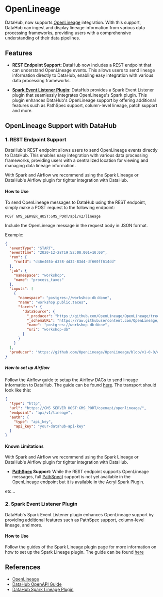 # OpenLineage

DataHub, now supports [OpenLineage](https://openlineage.io/) integration. With this support, DataHub can ingest and display lineage information from various data processing frameworks, providing users with a comprehensive understanding of their data pipelines.

## Features

- **REST Endpoint Support**: DataHub now includes a REST endpoint that can understand OpenLineage events. This allows users to send lineage information directly to DataHub, enabling easy integration with various data processing frameworks.

- **[Spark Event Listener Plugin](https://datahubproject.io/docs/metadata-integration/java/acryl-spark-lineage)**: DataHub provides a Spark Event Listener plugin that seamlessly integrates OpenLineage's Spark plugin. This plugin enhances DataHub's OpenLineage support by offering additional features such as PathSpec support, column-level lineage, patch support and more.

## OpenLineage Support with DataHub

### 1. REST Endpoint Support

DataHub's REST endpoint allows users to send OpenLineage events directly to DataHub. This enables easy integration with various data processing frameworks, providing users with a centralized location for viewing and managing data lineage information.

With Spark and Airflow we recommend using the Spark Lineage or DataHub's Airflow plugin for tighter integration with DataHub.

#### How to Use

To send OpenLineage messages to DataHub using the REST endpoint, simply make a POST request to the following endpoint:

```
POST GMS_SERVER_HOST:GMS_PORT/api/v2/lineage
```

Include the OpenLineage message in the request body in JSON format.

Example:

```json
{
  "eventType": "START",
  "eventTime": "2020-12-28T19:52:00.001+10:00",
  "run": {
    "runId": "d46e465b-d358-4d32-83d4-df660ff614dd"
  },
  "job": {
    "namespace": "workshop",
    "name": "process_taxes"
  },
  "inputs": [
    {
      "namespace": "postgres://workshop-db:None",
      "name": "workshop.public.taxes",
      "facets": {
        "dataSource": {
          "_producer": "https://github.com/OpenLineage/OpenLineage/tree/0.10.0/integration/airflow",
          "_schemaURL": "https://raw.githubusercontent.com/OpenLineage/OpenLineage/main/spec/OpenLineage.json#/definitions/DataSourceDatasetFacet",
          "name": "postgres://workshop-db:None",
          "uri": "workshop-db"
        }
      }
    }
  ],
  "producer": "https://github.com/OpenLineage/OpenLineage/blob/v1-0-0/client"
}
```

##### How to set up Airflow

Follow the Airflow guide to setup the Airflow DAGs to send lineage information to DataHub. The guide can be found [here](https://airflow.apache.org/docs/apache-airflow-providers-openlineage/stable/guides/user.html).
The transport should look like this:

```json
{
  "type": "http",
  "url": "https://GMS_SERVER_HOST:GMS_PORT/openapi/openlineage/",
  "endpoint": "api/v1/lineage",
  "auth": {
    "type": "api_key",
    "api_key": "your-datahub-api-key"
  }
}
```

#### Known Limitations

With Spark and Airflow we recommend using the Spark Lineage or DataHub's Airflow plugin for tighter integration with DataHub.

- **[PathSpec](https://datahubproject.io/docs/metadata-integration/java/acryl-spark-lineage/#configuring-hdfs-based-dataset-urns) Support**: While the REST endpoint supports OpenLineage messages, full [PathSpec](https://datahubproject.io/docs/metadata-integration/java/acryl-spark-lineage/#configuring-hdfs-based-dataset-urns)) support is not yet available in the OpenLineage endpoint but it is available in the Acryl Spark Plugin.

etc...

### 2. Spark Event Listener Plugin

DataHub's Spark Event Listener plugin enhances OpenLineage support by providing additional features such as PathSpec support, column-level lineage, and more.

#### How to Use

Follow the guides of the Spark Lineage plugin page for more information on how to set up the Spark Lineage plugin. The guide can be found [here](https://datahubproject.io/docs/metadata-integration/java/acryl-spark-lineage)

## References

- [OpenLineage](https://openlineage.io/)
- [DataHub OpenAPI Guide](../api/openapi/openapi-usage-guide.md)
- [DataHub Spark Lineage Plugin](https://datahubproject.io/docs/metadata-integration/java/acryl-spark-lineage)

